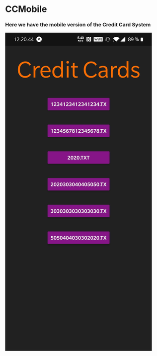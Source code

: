 # CCMobile

### Here we have the mobile version of the Credit Card System
![Pic1](https://github.com/MercantecData/portfolio-Magvib/blob/master/CCMobile/pic/pic.jpg)
